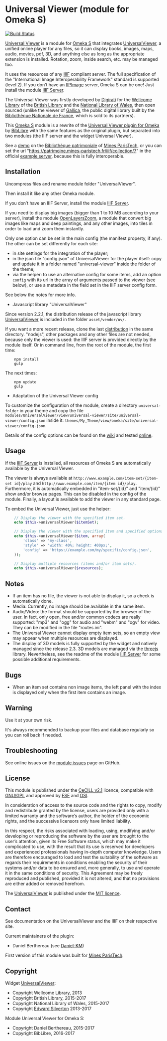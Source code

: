Universal Viewer (module for Omeka S)
=====================================

[![Build Status](https://travis-ci.org/Daniel-KM/Omeka-S-module-UniversalViewer.svg?branch=master)](https://travis-ci.org/Daniel-KM/Omeka-S-module-UniversalViewer)

[Universal Viewer] is a module for [Omeka S] that integrates [UniversalViewer],
a unified online player for any files, so it can display books, images, maps,
audio, movies, pdf, 3D, and anything else as long as the appropriate extension
is installed. Rotation, zoom, inside search, etc. may be managed too.

It uses the resources of any [IIIF] compliant server. The full specification of
the "International Image Interoperability Framework" standard is supported
(level 2). If you don’t have an [IIPImage] server, Omeka S can be one! Just
install the module [IIIF Server].

The Universal Viewer was firstly developed by [Digirati] for the [Wellcome Library]
of the [British Library] and the [National Library of Wales], then open sourced
(unlike the viewer of [Gallica], the public digital library built by the [Bibliothèque Nationale de France], which is sold to its partners).

This [Omeka S] module is a rewrite of the [Universal Viewer plugin for Omeka] by
[BibLibre] with the same features as the original plugin, but separated into two
modules (the IIIF server and the widget Universal Viewer).

See a [demo] on the [Bibliothèque patrimoniale] of [Mines ParisTech], or you can
set the url "https://patrimoine.mines-paristech.fr/iiif/collection/7"
in the official [example server], because this is fully interoperable.


Installation
------------

Uncompress files and rename module folder "UniversalViewer".

Then install it like any other Omeka module.

If you don’t have an IIIF Server, install the module [IIIF Server].

If you need to display big images (bigger than 1 to 10 MB according to your
server), install the module [OpenLayersZoom], a module  that convert big images
like maps and deep paintings, and any other images, into tiles in order to load
and zoom them instantly.

Only one option can be set in the main config (the manifest property, if any).
The other can be set differently for each site:

- in site settings for the integration of the player;
- in the json file "config.json" of UniversalViewer for the player itself: copy
  and update it in a folder named "universal-viewer" inside the folder of the
  theme;
- via the helper: to use an alternative config for some items, add an option
  `config` with its url in the array of arguments passed to the viewer (see
  below), or use a metadata in the field set in the IIIF server config form.

See below the notes for more info.

* Javascript library "UniversalViewer"

Since version 2.2.1, the distribution release of the javascript library [UniversalViewer]
is included in the folder `asset/vendor/uv/`.

If you want a more recent release, clone the last [distribution] in the same
directory. "nodejs", other packages and any other files are not needed, because
only the viewer is used: the IIIF server is provided directly by the module
itself. Or in command line, from the root of the module, the first time:

```
    npm install
    gulp
```

The next times:

```
    npm update
    gulp
```

* Adaptation of the Universal Viewer config

To customize the configuration of the module, create a directory `universal-folder`
in your theme and copy the file `modules/UniversalViewer/view/universal-viewer/site/universal-viewer/config.json`
inside it: `themes/My_Theme/view/omeka/site/universal-viewer/config.json`.

Details of the config options can be found on the [wiki] and tested [online].


Usage
-----

If the [IIIF Server] is installed, all resources of Omeka S are automatically
available by the Universal Viewer.

The viewer is always available at `http://www.example.com/item-set/{item-set id}/play`
and `http://www.example.com/item/{item id}/play`. Furthermore, it is
automatically embedded in "item-set/{id}" and "item/{id}" show and/or browse
pages. This can be disabled in the config of the module. Finally, a layout is
available to add the viewer in any standard page.

To embed the Universal Viewer, just use the helper:

```php
    // Display the viewer with the specified item set.
    echo $this->universalViewer($itemSet);

    // Display the viewer with the specified item and specified options.
    echo $this->universalViewer($item, array(
        'class' => 'my-class',
        'style' => 'width: 40%; height: 400px;',
        'config' => 'https://example.com/my/specific/config.json',
    ));

    // Display multiple resources (items and/or item sets).
    echo $this->universalViewer($resources);
```


Notes
-----

- If an item has no file, the viewer is not able to display it, so a check is
  automatically done.
- Media: Currently, no image should be available in the same item.
- Audio/Video: the format should be supported by the browser of the user. In
  fact, only open, free and/or common codecs are really supported: "mp3" and
  "ogg" for audio and "webm" and "ogv" for video. They can be modified in the
  file "routes.ini".
- The Universal Viewer cannot display empty item sets, so an empty view may
  appear when multiple resources are displayed.
- The display of 3D models is fully supported by the widget and natively managed
  since the release 2.3. 3D models are managed via the [threejs] library.
  Nevertheless, see the readme of the module [IIIF Server] for some possible
  additional requirements.


Bugs
----

- When an item set contains non image items, the left panel with the index is
  displayed only when the first item contains an image.


Warning
-------

Use it at your own risk.

It's always recommended to backup your files and database regularly so you can
roll back if needed.


Troubleshooting
---------------

See online issues on the [module issues] page on GitHub.


License
-------

This module is published under the [CeCILL v2.1] licence, compatible with
[GNU/GPL] and approved by [FSF] and [OSI].

In consideration of access to the source code and the rights to copy, modify and
redistribute granted by the license, users are provided only with a limited
warranty and the software’s author, the holder of the economic rights, and the
successive licensors only have limited liability.

In this respect, the risks associated with loading, using, modifying and/or
developing or reproducing the software by the user are brought to the user’s
attention, given its Free Software status, which may make it complicated to use,
with the result that its use is reserved for developers and experienced
professionals having in-depth computer knowledge. Users are therefore encouraged
to load and test the suitability of the software as regards their requirements
in conditions enabling the security of their systems and/or data to be ensured
and, more generally, to use and operate it in the same conditions of security.
This Agreement may be freely reproduced and published, provided it is not
altered, and that no provisions are either added or removed herefrom.

The [UniversalViewer] is published under the [MIT licence].


Contact
-------

See documentation on the UniversalViewer and the IIIF on their respective site.

Current maintainers of the plugin:
* Daniel Berthereau (see [Daniel-KM])

First version of this module was built for [Mines ParisTech].


Copyright
---------

Widget [UniversalViewer]:

* Copyright Wellcome Library, 2013
* Copyright British Library, 2015-2017
* Copyright National Library of Wales, 2015-2017
* Copyright [Edward Silverton] 2013-2017

Module Universal Viewer for Omeka S:

* Copyright Daniel Berthereau, 2015-2017
* Copyright BibLibre, 2016-2017


[Universal Viewer]: https://github.com/Daniel-KM/Omeka-S-module-UniversalViewer
[Omeka S]: https://omeka.org/s
[Omeka]: https://omeka.org
[IIIF Server]: https://github.com/Daniel-KM/Omeka-S-module-IiifServer
[IIIF]: http://iiif.io
[IIPImage]: http://iipimage.sourceforge.net
[UniversalViewer]: https://github.com/UniversalViewer/universalviewer
[Digirati]: http://digirati.co.uk
[British Library]: http://bl.uk
[National Library of Wales]: http://www.llgc.org.uk
[Gallica]: http://gallica.bnf.fr
[Bibliothèque Nationale de France]: http://bnf.fr
[Wellcome Library]: http://wellcomelibrary.org
[Universal Viewer plugin for Omeka]: https://github.com/Daniel-KM/UniversalViewer4Omeka
[BibLibre]: https://github.com/biblibre
[demo]: https://patrimoine.mines-paristech.fr/collections/play/7
[Bibliothèque patrimoniale]: https://patrimoine.mines-paristech.fr
[Mines ParisTech]: http://mines-paristech.fr
[example server]: http://universalviewer.io/examples/
[Upgrade to Omeka S]: https://github.com/Daniel-KM/UpgradeToOmekaS
[wiki]: https://github.com/UniversalViewer/universalviewer/wiki/Configuration
[online]: http://universalviewer.io/examples/
[iiif specifications]: http://iiif.io/api/
[official release]: https://github.com/UniversalViewer/universalviewer/releases
[distribution]: https://github.com/UniversalViewer/universalviewer/tree/master/dist
[OpenLayersZoom]: https://github.com/Daniel-KM/Omeka-S-module-OpenLayersZoom
[threejs]: https://threejs.org
[Archive Repertory]: https://github.com/Daniel-KM/Omeka-S-module-ArchiveRepertory
[module issues]: https://github.com/Daniel-KM/Omeka-S-module-UniversalViewer/issues
[CeCILL v2.1]: https://www.cecill.info/licences/Licence_CeCILL_V2.1-en.html
[GNU/GPL]: https://www.gnu.org/licenses/gpl-3.0.html
[FSF]: https://www.fsf.org
[OSI]: http://opensource.org
[MIT licence]: https://github.com/UniversalViewer/universalviewer/blob/master/LICENSE.txt
[Edward Silverton]: https://github.com/edsilv
[Daniel-KM]: https://github.com/Daniel-KM "Daniel Berthereau"
